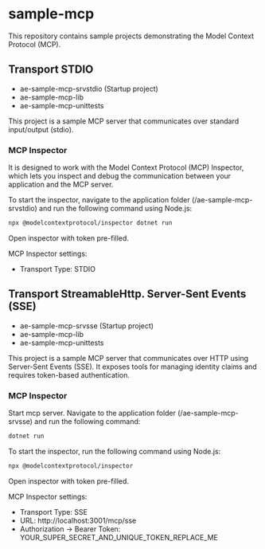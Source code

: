 # sample-mcp

This repository contains sample projects demonstrating the Model Context Protocol (MCP).

## Transport STDIO
- ae-sample-mcp-srvstdio (Startup project)
- ae-sample-mcp-lib
- ae-sample-mcp-unittests

This project is a sample MCP server that communicates over standard input/output (stdio).

### MCP Inspector

It is designed to work with the Model Context Protocol (MCP) Inspector, which lets you inspect and debug the communication between your application and the MCP server.

To start the inspector, navigate to the application folder (/ae-sample-mcp-srvstdio) and run the following command using Node.js:
```bash
npx @modelcontextprotocol/inspector dotnet run
```
Open inspector with token pre-filled.

MCP Inspector settings:
- Transport Type: STDIO

## Transport StreamableHttp. Server-Sent Events (SSE)
- ae-sample-mcp-srvsse (Startup project)
- ae-sample-mcp-lib
- ae-sample-mcp-unittests

This project is a sample MCP server that communicates over HTTP using Server-Sent Events (SSE). It exposes tools for managing identity claims and requires token-based authentication.

### MCP Inspector

Start mcp server. Navigate to the application folder (/ae-sample-mcp-srvsse) and run the following command:
```bash
dotnet run
```

To start the inspector, run the following command using Node.js:
```bash
npx @modelcontextprotocol/inspector
```
Open inspector with token pre-filled.

MCP Inspector settings:
- Transport Type: SSE
- URL: http://localhost:3001/mcp/sse
- Authorization -> Bearer Token: YOUR_SUPER_SECRET_AND_UNIQUE_TOKEN_REPLACE_ME

